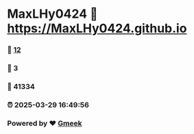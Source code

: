 # MaxLHy0424 :link: https://MaxLHy0424.github.io 
### :page_facing_up: [12](https://MaxLHy0424.github.io/tag.html) 
### :speech_balloon: 3 
### :hibiscus: 41334 
### :alarm_clock: 2025-03-29 16:49:56 
### Powered by :heart: [Gmeek](https://github.com/Meekdai/Gmeek)
